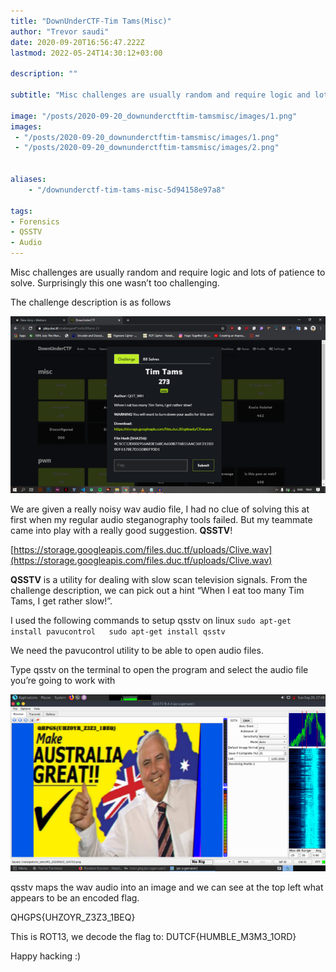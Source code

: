 ```yaml
---
title: "DownUnderCTF-Tim Tams(Misc)"
author: "Trevor saudi"
date: 2020-09-20T16:56:47.222Z
lastmod: 2022-05-24T14:30:12+03:00

description: ""

subtitle: "Misc challenges are usually random and require logic and lots of patience to solve. Surprisingly this one wasn’t too challenging."

image: "/posts/2020-09-20_downunderctftim-tamsmisc/images/1.png" 
images:
 - "/posts/2020-09-20_downunderctftim-tamsmisc/images/1.png"
 - "/posts/2020-09-20_downunderctftim-tamsmisc/images/2.png"


aliases:
    - "/downunderctf-tim-tams-misc-5d94158e97a8"

tags:
- Forensics
- QSSTV
- Audio
---
```


Misc challenges are usually random and require logic and lots of patience to solve. Surprisingly this one wasn’t too challenging.

The challenge description is as follows

![image](/posts/2020-09-20_downunderctftim-tamsmisc/images/1.png#layoutTextWidth)


We are given a really noisy wav audio file, I had no clue of solving this at first when my regular audio steganography tools failed. But my teammate came into play with a really good suggestion. **QSSTV**!

[https://storage.googleapis.com/files.duc.tf/uploads/Clive.wav](https://storage.googleapis.com/files.duc.tf/uploads/Clive.wav)

**QSSTV** is a utility for dealing with slow scan television signals. From the challenge description, we can pick out a hint “When I eat too many Tim Tams, I get rather slow!”.

I used the following commands to setup qsstv on linux
``sudo apt-get install pavucontrol  
sudo apt-get install qsstv``

We need the pavucontrol utility to be able to open audio files.

Type qsstv on the terminal to open the program and select the audio file you’re going to work with

![image](/posts/2020-09-20_downunderctftim-tamsmisc/images/2.png#layoutTextWidth)


qsstv maps the wav audio into an image and we can see at the top left what appears to be an encoded flag.

QHGPS{UHZOYR_Z3Z3_1BEQ}

This is ROT13, we decode the flag to: DUTCF{HUMBLE_M3M3_1ORD}

Happy hacking :)
